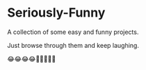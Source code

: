 # Seriously-Funny
A collection of some easy and funny projects.

Just browse through them and keep laughing.

😂😂😂😂🤣🤣🤣🤣🤣
